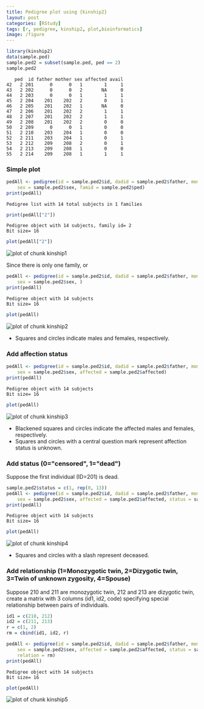 ```yaml
---
title: Pedigree plot using {kinship2}
layout: post
categories: [RStudy]
tags: [r, pedigree, kinship2, plot,bioinformatics]
image: /figure
---
```


```r
library(kinship2)
data(sample.ped)
sample.ped2 = subset(sample.ped, ped == 2)
sample.ped2
```

```
   ped  id father mother sex affected avail
42   2 201      0      0   1        1     1
43   2 202      0      0   2       NA     0
44   2 203      0      0   1        1     1
45   2 204    201    202   2        0     1
46   2 205    201    202   1       NA     0
47   2 206    201    202   2        1     1
48   2 207    201    202   2        1     1
49   2 208    201    202   2        0     0
50   2 209      0      0   1        0     0
51   2 210    203    204   1        0     0
52   2 211    203    204   1        0     1
53   2 212    209    208   2        0     1
54   2 213    209    208   1        0     0
55   2 214    209    208   1        1     1
```


### Simple plot   


```r
pedAll <- pedigree(id = sample.ped2$id, dadid = sample.ped2$father, momid = sample.ped2$mother, 
    sex = sample.ped2$sex, famid = sample.ped2$ped)
print(pedAll)
```

```
Pedigree list with 14 total subjects in 1 families
```

```r
print(pedAll["2"])
```

```
Pedigree object with 14 subjects, family id= 2 
Bit size= 16 
```

```r
plot(pedAll["2"])
```

![plot of chunk kinship1](/figure/kinship1.png) 


Since there is only one family, or     


```r
pedAll <- pedigree(id = sample.ped2$id, dadid = sample.ped2$father, momid = sample.ped2$mother, 
    sex = sample.ped2$sex, )
print(pedAll)
```

```
Pedigree object with 14 subjects
Bit size= 16 
```

```r
plot(pedAll)
```

![plot of chunk kinship2](/figure/kinship2.png) 


* Squares and circles indicate males and females, respectively.     

### Add affection status


```r
pedAll <- pedigree(id = sample.ped2$id, dadid = sample.ped2$father, momid = sample.ped2$mother, 
    sex = sample.ped2$sex, affected = sample.ped2$affected)
print(pedAll)
```

```
Pedigree object with 14 subjects
Bit size= 16 
```

```r
plot(pedAll)
```

![plot of chunk kinship3](/figure/kinship3.png) 


* Blackened squares and circles indicate the affected males and females, respectively.       
* Squares and circles with a central question mark represent affection status is unknown.

### Add status (0="censored", 1="dead")

Suppose the first individual (ID=201) is dead.      


```r
sample.ped2$status = c(1, rep(0, 13))
pedAll <- pedigree(id = sample.ped2$id, dadid = sample.ped2$father, momid = sample.ped2$mother, 
    sex = sample.ped2$sex, affected = sample.ped2$affected, status = sample.ped2$status)
print(pedAll)
```

```
Pedigree object with 14 subjects
Bit size= 16 
```

```r
plot(pedAll)
```

![plot of chunk kinship4](/figure/kinship4.png) 


* Squares and circles with a slash represent deceased.

### Add relationship (1=Monozygotic twin, 2=Dizygotic twin, 3=Twin of unknown zygosity, 4=Spouse)

Suppose 210 and 211 are monozygotic twin, 212 and 213 are dizygotic twin, create a matrix with 3 columns (id1, id2, code) specifying special relationship between pairs of individuals.     


```r
id1 = c(210, 212)
id2 = c(211, 213)
r = c(1, 2)
rm = cbind(id1, id2, r)
```



```r
pedAll <- pedigree(id = sample.ped2$id, dadid = sample.ped2$father, momid = sample.ped2$mother, 
    sex = sample.ped2$sex, affected = sample.ped2$affected, status = sample.ped2$status, 
    relation = rm)
print(pedAll)
```

```
Pedigree object with 14 subjects
Bit size= 16 
```

```r
plot(pedAll)
```

![plot of chunk kinship5](/figure/kinship5.png) 


